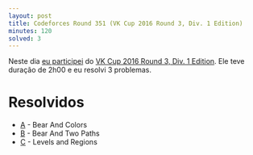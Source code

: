 ```yaml
---
layout: post
title: Codeforces Round 351 (VK Cup 2016 Round 3, Div. 1 Edition)
minutes: 120
solved: 3
---
```


Neste dia [eu participei](http://codeforces.com/submissions/victorsenam/contest/674) do [VK Cup 2016 Round 3, Div. 1 Edition](http://codeforces.com/contest/674). Ele teve duração de 2h00 e eu resolvi 3 problemas.

# Resolvidos
- [A](http://codeforces.com/contest/674/problem/A) - Bear And Colors
- [B](http://codeforces.com/contest/674/problem/B) - Bear And Two Paths
- [C](http://codeforces.com/contest/674/problem/C) - Levels and Regions
